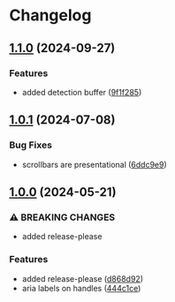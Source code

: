 # Changelog

## [1.1.0](https://github.com/limbo-works/Limbo.Nuxt.CustomScrollbar/compare/v1.0.1...v1.1.0) (2024-09-27)


### Features

* added detection buffer ([9f1f285](https://github.com/limbo-works/Limbo.Nuxt.CustomScrollbar/commit/9f1f2856cecca0c7f0f2afbc015e826dc122bb00))

## [1.0.1](https://github.com/limbo-works/Limbo.Nuxt.CustomScrollbar/compare/v1.0.0...v1.0.1) (2024-07-08)

### Bug Fixes

-   scrollbars are presentational ([6ddc9e9](https://github.com/limbo-works/Limbo.Nuxt.CustomScrollbar/commit/6ddc9e99962220cd3cc336a2a2cd4487bf1b6ee4))

## [1.0.0](https://github.com/limbo-works/Limbo.Nuxt.CustomScrollbar/compare/0.1.1...v1.0.0) (2024-05-21)

### ⚠ BREAKING CHANGES

-   added release-please

### Features

-   added release-please ([d868d92](https://github.com/limbo-works/Limbo.Nuxt.CustomScrollbar/commit/d868d92b175c4bee5051cac4ca63670bab7ddd93))
-   aria labels on handles ([444c1ce](https://github.com/limbo-works/Limbo.Nuxt.CustomScrollbar/commit/444c1ce8af7ad2a35f86821fdc32dc227bf84a93))
